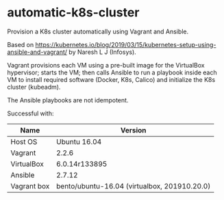 # automatic-k8s-cluster

Provision a K8s cluster automatically using Vagrant and Ansible.

Based on https://kubernetes.io/blog/2019/03/15/kubernetes-setup-using-ansible-and-vagrant/ by Naresh L J (Infosys).

Vagrant provisions each VM using a pre-built image for the VirtualBox hypervisor; starts the VM; then calls Ansible to run a playbook inside each VM to install required software (Docker, K8s, Calico) and initialize the K8s cluster (kubeadm).

The Ansible playbooks are not idempotent.

Successful with:

|Name|Version|
|---|---|
Host OS|Ubuntu 16.04
Vagrant|2.2.6
VirtualBox|6.0.14r133895
Ansible|2.7.12
Vagrant box|bento/ubuntu-16.04 (virtualbox, 201910.20.0)

